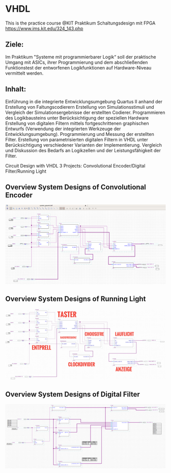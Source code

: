 # VHDL

This is the practice course @KIT Praktikum Schaltungsdesign mit FPGA
https://www.ims.kit.edu/324_143.php

## Ziele:
Im Praktikum "Systeme mit programmierbarer Logik“ soll der praktische Umgang mit ASICs, ihrer Programmierung und dem abschließenden Funktionstest der entworfenen Logikfunktionen auf Hardware-Niveau vermittelt werden. 
## Inhalt:
Einführung in die integrierte Entwicklungsumgebung Quartus II anhand der Erstellung von Faltungscodierern
Erstellung von Simulationsstimuli und Vergleich der Simulationsergebnisse der erstellten Codierer.
Programmieren des Logikbausteins unter Berücksichtigung der speziellen Hardware  
Erstellung von digitalen Filtern mittels fortgeschrittenen graphischen Entwurfs (Verwendung der integrierten Werkzeuge der Entwicklungsumgebung).
Programmierung und Messung der erstellten Filter.
Erstellung von parametrisierten digitalen Filtern in VHDL unter Berücksichtigung verschiedener Varianten der Implementierung.
Vergleich und Diskussion des Bedarfs an Logikzellen und der Leistungsfähigkeit der Filter.

Circuit Design with VHDL
3 Projects: Convolutional Encoder/Digital Filter/Running Light

## Overview System Designs of Convolutional Encoder
![](images/gesamt_schaltung.png)
## Overview System Designs of Running Light
![](images/gesamt_schaltung.jpg)
## Overview System Designs of Digital Filter
![](images/%20gesamt_schaltungmitentprell.png)
